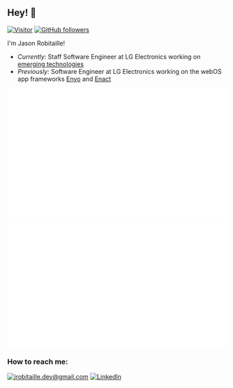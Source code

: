 ## Hey! 👋

[![Visitor](https://visitor-badge.laobi.icu/badge?page_id=jaycanuck.jaycanuck)](https://github.com/jaycanuck) [![GitHub followers](https://img.shields.io/github/followers/jaycanuck.svg?style=social&label=Follow)](https://github.com/jaycanuck?tab=followers)

I'm Jason Robitaille! 
- *Currently:* Staff Software Engineer at LG Electronics working on [emerging technologies](https://github.com/lgsvl)
- *Previously:* Software Engineer at LG Electronics working on the webOS app frameworks [Enyo](https://github.com/enyojs) and [Enact](https://github.com/enactjs)

![](https://raw.githubusercontent.com/JayCanuck/github-stats/master/generated/overview.svg#gh-light-mode-only)
![](https://raw.githubusercontent.com/JayCanuck/github-stats/master/generated/languages.svg#gh-light-mode-only)

### How to reach me:

<a href="mailto:jrobitaille.dev@gmail.com">![jrobitaille.dev@gmail.com](https://img.shields.io/badge/Email-D14836?style=for-the-badge&logo=gmail&logoColor=white)</a> <a href="https://www.linkedin.com/in/jaycanuck/">![LinkedIn](https://img.shields.io/badge/LinkedIn-0077B5?style=for-the-badge&logo=linkedin&logoColor=white)</a>
